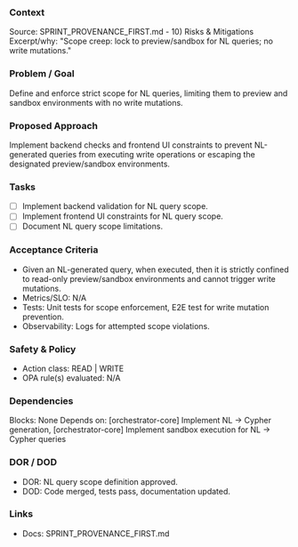 ### Context

Source: SPRINT_PROVENANCE_FIRST.md - 10) Risks & Mitigations
Excerpt/why: "Scope creep: lock to preview/sandbox for NL queries; no write mutations."

### Problem / Goal

Define and enforce strict scope for NL queries, limiting them to preview and sandbox environments with no write mutations.

### Proposed Approach

Implement backend checks and frontend UI constraints to prevent NL-generated queries from executing write operations or escaping the designated preview/sandbox environments.

### Tasks

- [ ] Implement backend validation for NL query scope.
- [ ] Implement frontend UI constraints for NL query scope.
- [ ] Document NL query scope limitations.

### Acceptance Criteria

- Given an NL-generated query, when executed, then it is strictly confined to read-only preview/sandbox environments and cannot trigger write mutations.
- Metrics/SLO: N/A
- Tests: Unit tests for scope enforcement, E2E test for write mutation prevention.
- Observability: Logs for attempted scope violations.

### Safety & Policy

- Action class: READ | WRITE
- OPA rule(s) evaluated: N/A

### Dependencies

Blocks: None
Depends on: [orchestrator-core] Implement NL → Cypher generation, [orchestrator-core] Implement sandbox execution for NL → Cypher queries

### DOR / DOD

- DOR: NL query scope definition approved.
- DOD: Code merged, tests pass, documentation updated.

### Links

- Docs: SPRINT_PROVENANCE_FIRST.md
